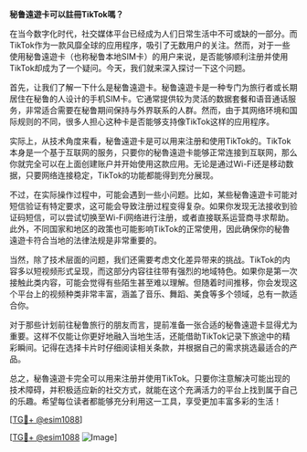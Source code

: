 **秘鲁遠遊卡可以註冊TikTok嗎？**

在当今数字化时代，社交媒体平台已经成为人们日常生活中不可或缺的一部分。而TikTok作为一款风靡全球的应用程序，吸引了无数用户的关注。然而，对于一些使用秘鲁遠遊卡（也称秘鲁本地SIM卡）的用户来说，是否能够顺利注册并使用TikTok却成为了一个疑问。今天，我们就来深入探讨一下这个问题。

首先，让我们了解一下什么是秘鲁遠遊卡。秘鲁遠遊卡是一种专门为旅行者或长期居住在秘鲁的人设计的手机SIM卡。它通常提供较为灵活的数据套餐和语音通话服务，非常适合需要在秘鲁期间保持与外界联系的人群。然而，由于其网络环境和国际规则的不同，很多人担心这种卡是否能够支持像TikTok这样的应用程序。

实际上，从技术角度来看，秘鲁遠遊卡是可以用来注册和使用TikTok的。TikTok本身是一个基于互联网的服务，只要你的秘魯遠遊卡能够正常连接到互联网，那么你就完全可以在上面创建账户并开始使用这款应用。无论是通过Wi-Fi还是移动数据，只要网络连接稳定，TikTok的功能都能得到充分展现。

不过，在实际操作过程中，可能会遇到一些小问题。比如，某些秘魯遠遊卡可能对短信验证有特定要求，这可能会导致注册过程变得复杂。如果你发现无法接收到验证码短信，可以尝试切换至Wi-Fi网络进行注册，或者直接联系运营商寻求帮助。此外，不同国家和地区的政策也可能影响TikTok的正常使用，因此确保你的秘魯遠遊卡符合当地的法律法规是非常重要的。

当然，除了技术层面的问题，我们还需要考虑文化差异带来的挑战。TikTok的内容多以短视频形式呈现，而这部分内容往往带有强烈的地域特色。如果你是第一次接触此类内容，可能会觉得有些陌生甚至难以理解。但随着时间推移，你会发现这个平台上的视频种类非常丰富，涵盖了音乐、舞蹈、美食等多个领域，总有一款适合你。

对于那些计划前往秘鲁旅行的朋友而言，提前准备一张合适的秘魯遠遊卡显得尤为重要。这样不仅能让你更好地融入当地生活，还能借助TikTok记录下旅途中的精彩瞬间。记得在选择卡片时仔细阅读相关条款，并根据自己的需求挑选最适合的产品。

总之，秘魯遠遊卡完全可以用来注册并使用TikTok。只要你注意解决可能出现的技术障碍，并积极适应新的社交方式，就能在这个充满活力的平台上找到属于自己的乐趣。希望每位读者都能够充分利用这一工具，享受更加丰富多彩的生活！

[[TG💪+ @esim1088](https://t.me/s/esim1088)]

[[TG💪+ @esim1088](https://t.me/s/esim1088) ![Image](https://i.postimg.cc/4NQfJmqS/Snipaste-2025-05-13-00-14-12.png)]